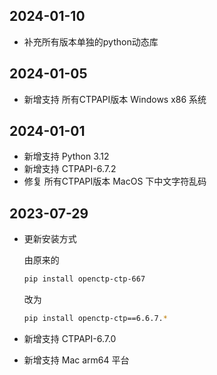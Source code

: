 ## 2024-01-10

- 补充所有版本单独的python动态库

## 2024-01-05

- 新增支持 所有CTPAPI版本 Windows x86 系统

## 2024-01-01

- 新增支持 Python 3.12
- 新增支持 CTPAPI-6.7.2
- 修复 所有CTPAPI版本 MacOS 下中文字符乱码

## 2023-07-29

- 更新安装方式

  由原来的
    ```bash
    pip install openctp-ctp-667
    ```
  改为
    ```bash
    pip install openctp-ctp==6.6.7.*
    ```
- 新增支持 CTPAPI-6.7.0
- 新增支持 Mac arm64 平台

